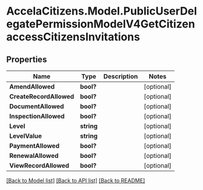 # AccelaCitizens.Model.PublicUserDelegatePermissionModelV4GetCitizenaccessCitizensInvitations
## Properties

Name | Type | Description | Notes
------------ | ------------- | ------------- | -------------
**AmendAllowed** | **bool?** |  | [optional] 
**CreateRecordAllowed** | **bool?** |  | [optional] 
**DocumentAllowed** | **bool?** |  | [optional] 
**InspectionAllowed** | **bool?** |  | [optional] 
**Level** | **string** |  | [optional] 
**LevelValue** | **string** |  | [optional] 
**PaymentAllowed** | **bool?** |  | [optional] 
**RenewalAllowed** | **bool?** |  | [optional] 
**ViewRecordAllowed** | **bool?** |  | [optional] 

[[Back to Model list]](../README.md#documentation-for-models) [[Back to API list]](../README.md#documentation-for-api-endpoints) [[Back to README]](../README.md)

